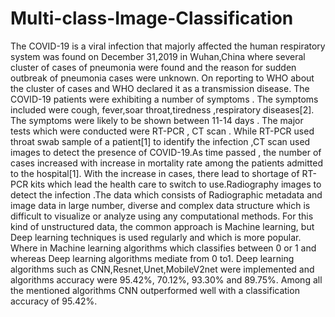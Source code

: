 # Multi-class-Image-Classification
The COVID-19 is a viral infection that majorly affected the human respiratory system was found on December 31,2019 in Wuhan,China where several cluster of cases of pneumonia were found and the reason for sudden outbreak of pneumonia cases were unknown. On reporting to WHO about the cluster of cases and WHO declared it as a transmission disease. The COVID-19 patients were exhibiting a number of symptoms . The symptoms included were cough, fever,soar throat,tiredness ,respiratory diseases[2]. The symptoms were likely to be shown between 11-14 days . The major tests which were conducted were RT-PCR , CT scan . While RT-PCR used throat swab sample of a patient[1] to identify the infection ,CT scan used images to detect the presence of COVID-19.As time passed , the number of cases increased with increase in mortality rate among the patients admitted to the hospital[1]. With the increase in cases, there lead to shortage of RT-PCR kits which lead the health care to switch to use.Radiography images to detect the infection .The data which consists of Radiographic metadata and image data in large number, diverse and complex data structure which is difficult to visualize or analyze using any computational methods. For this kind of unstructured data, the common approach is Machine learning, but Deep learning techniques is used regularly and which is more popular. Where in Machine learning algorithms which classifies between 0 or 1 and whereas Deep learning algorithms mediate from 0 to1. Deep learning algorithms such as CNN,Resnet,Unet,MobileV2net were implemented and algorithms accuracy were 95.42%, 70.12%, 93.30% and 89.75%. Among all the mentioned algorithms CNN outperformed well with a classification accuracy of 95.42%.

